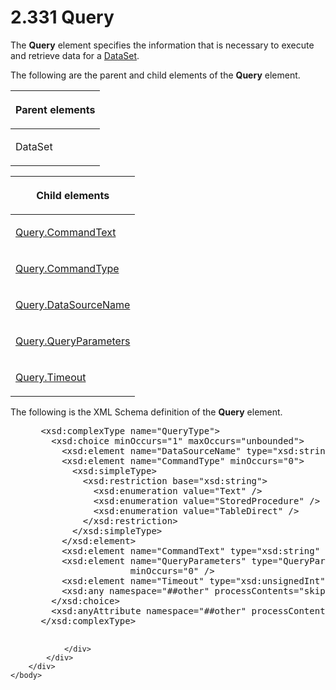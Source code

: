 <html dir="LTR" xmlns:mshelp="http://msdn.microsoft.com/mshelp" xmlns:ddue="http://ddue.schemas.microsoft.com/authoring/2003/5" xmlns:xlink="http://www.w3.org/1999/xlink" xmlns:tool="http://www.microsoft.com/tooltip">
    <head>
        <meta http-equiv="Content-Type" content="text/html; CHARSET=utf-8"></meta>
        <meta name="save" content="history"></meta>
        <title>2.331 Query</title>
        <xml>
            <mshelp:toctitle title="2.331 Query"></mshelp:toctitle>
            <mshelp:rltitle title="[MS-RDL]: Query"></mshelp:rltitle>
            <mshelp:keyword index="A" term="1d2b1998-e078-435f-8c03-a3d894a9843e"></mshelp:keyword>
            <mshelp:attr name="DCSext.ContentType" value="open specification"></mshelp:attr>
            <mshelp:attr name="AssetID" value="1d2b1998-e078-435f-8c03-a3d894a9843e"></mshelp:attr>
            <mshelp:attr name="TopicType" value="kbRef"></mshelp:attr>
            <mshelp:attr name="DCSext.Title" value="[MS-RDL]: Query" />
        </xml>
    </head>
    <body>
        <div id="header">
            <h1 class="heading">2.331 Query</h1>
        </div>
        <div id="mainSection">
            <div id="mainBody">
                <div id="allHistory" class="saveHistory"></div>
                <div id="sectionSection0" class="section" name="collapseableSection">
                    

<p>The <b>Query</b> element specifies the information that is
necessary to execute and retrieve data for a <a href="a14782b0-2e2f-4305-83a3-3de3fd750b6a.html">DataSet</a>. </p>

<p>The following are the parent and child elements of the <b>Query</b>
element.</p>

<table>
 <thead>
  <tr>
   <th>
   <p>Parent elements</p>
   </th>
  </tr>
 </thead>
 <tr>
  <td>
  <p>DataSet</p>
  </td>
 </tr>
</table>

<p> </p>

<table>
 <thead>
  <tr>
   <th>
   <p>Child elements</p>
   </th>
  </tr>
 </thead>
 <tr>
  <td>
  <p><a href="6dca77c1-abc1-4984-b8a6-ba656f31394d.html">Query.CommandText</a>
  </p>
  </td>
 </tr>
 <tr>
  <td>
  <p><a href="89d708ea-aa9c-483c-9eec-103bacc543ff.html">Query.CommandType</a>
  </p>
  </td>
 </tr>
 <tr>
  <td>
  <p><a href="c9cc3a43-59ca-4890-82a8-13fe235ecafc.html">Query.DataSourceName</a>
  </p>
  </td>
 </tr>
 <tr>
  <td>
  <p><a href="896c82e4-ec2d-4c99-bc1c-42fd96903173.html">Query.QueryParameters</a>
  </p>
  </td>
 </tr>
 <tr>
  <td>
  <p><a href="87ad4912-5327-45e1-899e-ee746be71a56.html">Query.Timeout</a>
  </p>
  </td>
 </tr>
</table>

<p>The following is the XML Schema definition of the <b>Query</b>
element.</p>

<dl>
<dd>
<div><pre> &lt;xsd:complexType name=&quot;QueryType&quot;&gt;
   &lt;xsd:choice minOccurs=&quot;1&quot; maxOccurs=&quot;unbounded&quot;&gt;
     &lt;xsd:element name=&quot;DataSourceName&quot; type=&quot;xsd:string&quot; /&gt;
     &lt;xsd:element name=&quot;CommandType&quot; minOccurs=&quot;0&quot;&gt;
       &lt;xsd:simpleType&gt;
         &lt;xsd:restriction base=&quot;xsd:string&quot;&gt;
           &lt;xsd:enumeration value=&quot;Text&quot; /&gt;
           &lt;xsd:enumeration value=&quot;StoredProcedure&quot; /&gt;
           &lt;xsd:enumeration value=&quot;TableDirect&quot; /&gt;
         &lt;/xsd:restriction&gt;
       &lt;/xsd:simpleType&gt;
     &lt;/xsd:element&gt;
     &lt;xsd:element name=&quot;CommandText&quot; type=&quot;xsd:string&quot; /&gt;
     &lt;xsd:element name=&quot;QueryParameters&quot; type=&quot;QueryParametersType&quot; 
                  minOccurs=&quot;0&quot; /&gt;
     &lt;xsd:element name=&quot;Timeout&quot; type=&quot;xsd:unsignedInt&quot; minOccurs=&quot;0&quot; /&gt;
     &lt;xsd:any namespace=&quot;##other&quot; processContents=&quot;skip&quot; /&gt;
   &lt;/xsd:choice&gt;
   &lt;xsd:anyAttribute namespace=&quot;##other&quot; processContents=&quot;skip&quot; /&gt;
 &lt;/xsd:complexType&gt;
  
</pre></div>
</dd></dl>


                </div>
            </div>
        </div>
    </body>
</html>